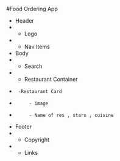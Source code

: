 #Food Ordering App
 * Header 
 *  - Logo
 *  - Nav Items
 * Body 
 *  - Search
 *  - Restaurant Container
 *      -Restaurant Card
 *          - image
 *          - Name of res , stars , cuisine
 * Footer
 *  - Copyright
 *  - Links
 